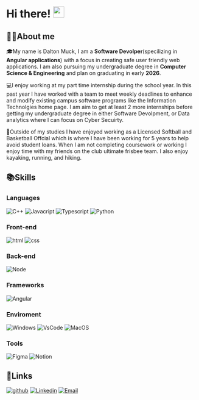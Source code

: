 # Hi there! <img src="https://media.giphy.com/media/hvRJCLFzcasrR4ia7z/giphy.gif" width="29px" height="29px">

## 🙋‍♂️About me

🎓My name is Dalton Muck, I am a **Software Devolper**(specilizing in **Angular applications**) with a focus in creating safe user friendly web applications. I am also pursuing my undergraduate degree in **Computer Science & Engineering** and plan on graduating in early **2026**.

💻I enjoy working at my part time internship during the school year. In this past year I have worked with a team to meet weekly deadlines to enhance and modify existing campus software programs like the Information Technolgies home page. I am aim to get at least 2 more internships before getting my undergraduate degree in either Software Devolpment, or Data analytics where I can focus on Cyber Secuirty. 

🥏Outside of my studies I have enjoyed working as a Licensed Softball and Basketball Offcial which is where I have been working for 5 years to help avoid student loans. When I am not completing coursework or working I enjoy time with my friends on the club ultimate frisbee team. I also enjoy kayaking, running, and hiking.

## 📚Skills
### Languages

![C++](https://img.shields.io/badge/C++-blue?style=for-the-badge&logo=Cplusplus&logoColor=white)
![Javacript](https://img.shields.io/badge/Javascript-black?style=for-the-badge&logo=Javascript&logoColor=yellow)
![Typescript](https://img.shields.io/badge/Typescript-3178C6?style=for-the-badge&logo=Typescript&logoColor=white)
![Python](https://img.shields.io/badge/Python-28B6F6?style=for-the-badge&logo=Python&logoColor=white)

### Front-end

![html](https://img.shields.io/badge/HTML5-E34F26?style=for-the-badge&logo=html5&logoColor=white)
![css](https://img.shields.io/badge/CSS3-1572B6?style=for-the-badge&logo=css3&logoColor=white)

### Back-end

![Node](https://img.shields.io/badge/Node.js-black?style=for-the-badge&logo=Node.js&logoColor=green)

### Frameworks

![Angular](https://img.shields.io/badge/Angular-red?style=for-the-badge&logo=Angular&logoColor=white)

### Enviroment

![Windows](https://img.shields.io/badge/Windows_11-darkblue?style=for-the-badge&logo=Windows&logoColor=white)
![VsCode](https://img.shields.io/badge/Vs_Code-007ACC?style=for-the-badge&logo=Visual-Studio-Code&logoColor=white)
![MacOS](https://img.shields.io/badge/macOS-black?style=for-the-badge&logo=Apple&logoColor=white)

### Tools

![Figma](https://img.shields.io/badge/Figma-00000?style=for-the-badge&logo=Figma&logoColor=white)
![Notion](https://img.shields.io/badge/Notion-orange?style=for-the-badge&logo=Notion&logoColor=white)

## 🔗Links
[![github](https://img.shields.io/badge/GitHub-000000?style=for-the-badge&logo=GitHub&logoColor=white)](https://github.com/Dalton-Muck)
[![Linkedin](https://img.shields.io/badge/Linkedin-0077B5?style=for-the-badge&logo=Linkedin&logoColor=white)](https://www.linkedin.com/in/dalton-muck-bughunter/)
[![Email](https://img.shields.io/badge/Email-green?style=for-the-badge&logo=Gmail&logoColor=white)](mailto:dalton.muck22@icloud.com)
